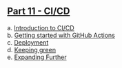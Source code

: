 ## [Part 11 - CI/CD](https://fullstackopen.com/en/part11)

a. [Introduction to CI/CD](https://fullstackopen.com/en/part11/introduction_to_ci_cd)  
b. [Getting started with GitHub Actions](https://fullstackopen.com/en/part11/getting_started_with_git_hub_actions)  
c. [Deployment](https://fullstackopen.com/en/part11/deployment)  
d. [Keeping green](https://fullstackopen.com/en/part11/keeping_green)  
e. [Expanding Further](https://fullstackopen.com/en/part11/expanding_further)
